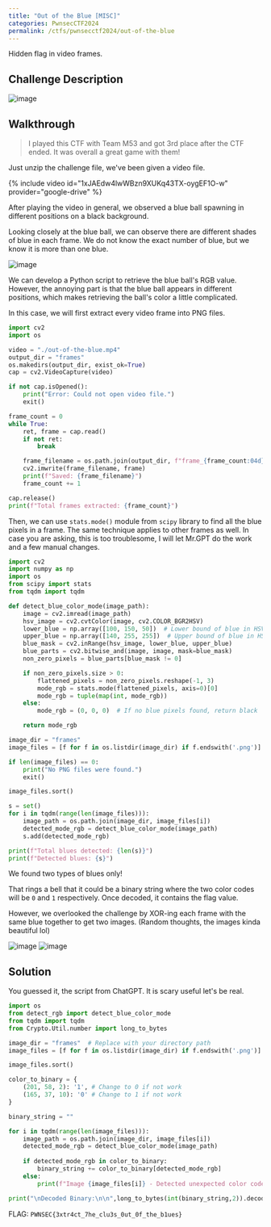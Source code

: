 ```yaml
---
title: "Out of the Blue [MISC]"
categories: PwnsecCTF2024
permalink: /ctfs/pwnsecctf2024/out-of-the-blue
---
```

Hidden flag in video frames.

## Challenge Description

![image](https://github.com/user-attachments/assets/7606b310-bf93-4bfe-babc-09ece1268bdd)

## Walkthrough

>I played this CTF with Team M53 and got 3rd place after the CTF ended. It was overall a great game with them!

Just unzip the challenge file, we've been given a video file. 

{% include video id="1xJAEdw4lwWBzn9XUKq43TX-oygEF1O-w" provider="google-drive" %}

After playing the video in general, we observed a blue ball spawning in different positions on a black background. 

Looking closely at the blue ball, we can observe there are different shades of blue in each frame. We do not know the exact number of blue, but we know it is more than one blue.

![image](https://github.com/user-attachments/assets/274e0653-2b04-43ac-ad75-636ac0286144)

We can develop a Python script to retrieve the blue ball's RGB value. However, the annoying part is that the blue ball appears in different positions, which makes retrieving the ball's color a little complicated. 

In this case, we will first extract every video frame into PNG files. 

```python
import cv2
import os

video = "./out-of-the-blue.mp4"
output_dir = "frames"
os.makedirs(output_dir, exist_ok=True)
cap = cv2.VideoCapture(video)

if not cap.isOpened():
    print("Error: Could not open video file.")
    exit()

frame_count = 0
while True:
    ret, frame = cap.read()
    if not ret:
        break

    frame_filename = os.path.join(output_dir, f"frame_{frame_count:04d}.png")
    cv2.imwrite(frame_filename, frame)
    print(f"Saved: {frame_filename}")
    frame_count += 1

cap.release()
print(f"Total frames extracted: {frame_count}")
```

Then, we can use `stats.mode()` module from `scipy` library to find all the blue pixels in a frame. The same technique applies to other frames as well. In case you are asking, this is too troublesome, I will let Mr.GPT do the work and a few manual changes.

```python
import cv2
import numpy as np
import os
from scipy import stats
from tqdm import tqdm

def detect_blue_color_mode(image_path):
    image = cv2.imread(image_path)
    hsv_image = cv2.cvtColor(image, cv2.COLOR_BGR2HSV)
    lower_blue = np.array([100, 150, 50])  # Lower bound of blue in HSV
    upper_blue = np.array([140, 255, 255])  # Upper bound of blue in HSV
    blue_mask = cv2.inRange(hsv_image, lower_blue, upper_blue)
    blue_parts = cv2.bitwise_and(image, image, mask=blue_mask)
    non_zero_pixels = blue_parts[blue_mask != 0]

    if non_zero_pixels.size > 0:
        flattened_pixels = non_zero_pixels.reshape(-1, 3)
        mode_rgb = stats.mode(flattened_pixels, axis=0)[0]  
        mode_rgb = tuple(map(int, mode_rgb))
    else:
        mode_rgb = (0, 0, 0)  # If no blue pixels found, return black

    return mode_rgb

image_dir = "frames"
image_files = [f for f in os.listdir(image_dir) if f.endswith('.png')]

if len(image_files) == 0:
    print("No PNG files were found.")
    exit()

image_files.sort()

s = set()
for i in tqdm(range(len(image_files))):
    image_path = os.path.join(image_dir, image_files[i])
    detected_mode_rgb = detect_blue_color_mode(image_path)
    s.add(detected_mode_rgb)

print(f"Total blues detected: {len(s)}")
print(f"Detected blues: {s}")
```

<script type="text/javascript" src="https://asciinema.org/a/GzWLCHZ8XqGREZz7v40951oNq.js" id="asciicast-GzWLCHZ8XqGREZz7v40951oNq" async="async"></script>

We found two types of blues only! 

That rings a bell that it could be a binary string where the two color codes will be `0` and `1` respectively. Once decoded, it contains the flag value.

However, we overlooked the challenge by XOR-ing each frame with the same blue together to get two images. (Random thoughts, the images kinda beautiful lol)

![image](https://github.com/user-attachments/assets/e7479737-9496-4674-82f7-1fa6f76dd761)
![image](https://github.com/user-attachments/assets/9c3556b7-a41f-482a-8d53-74847d5f437e)

## Solution

You guessed it, the script from ChatGPT. It is scary useful let's be real.

```python
import os
from detect_rgb import detect_blue_color_mode
from tqdm import tqdm
from Crypto.Util.number import long_to_bytes

image_dir = "frames"  # Replace with your directory path
image_files = [f for f in os.listdir(image_dir) if f.endswith('.png')]

image_files.sort()

color_to_binary = {
    (201, 58, 2): '1', # Change to 0 if not work 
    (165, 37, 10): '0' # Change to 1 if not work
}

binary_string = ""

for i in tqdm(range(len(image_files))):
    image_path = os.path.join(image_dir, image_files[i])
    detected_mode_rgb = detect_blue_color_mode(image_path)
    
    if detected_mode_rgb in color_to_binary:
        binary_string += color_to_binary[detected_mode_rgb]
    else:
        print(f"Image {image_files[i]} - Detected unexpected color code: {detected_mode_rgb}")

print("\nDecoded Binary:\n\n",long_to_bytes(int(binary_string,2)).decode())
```

<script type="text/javascript" src="https://asciinema.org/a/BQC5HtVxqg5fjnOoUyYEENXV1.js" id="asciicast-BQC5HtVxqg5fjnOoUyYEENXV1" async="async"></script>

FLAG: `PWNSEC{3xtr4ct_7he_clu3s_0ut_0f_the_b1ues}`
